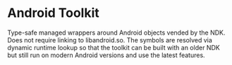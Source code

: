 Android Toolkit
===============

Type-safe managed wrappers around Android objects vended by the NDK. Does not
require linking to libandroid.so. The symbols are resolved via dynamic runtime
lookup so that the toolkit can be built with an older NDK but still run on
modern Android versions and use the latest features.
